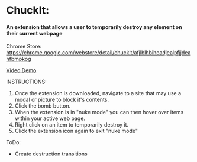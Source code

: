 # ChuckIt:
#### An extension that allows a user to temporarily destroy any element on their current webpage

Chrome Store: https://chrome.google.com/webstore/detail/chuckit/afjlblhbiheadjealpfjjdeahfbmpkog

[Video Demo](https://youtu.be/dZUDe1Mxxw4)

INSTRUCTIONS:

1. Once the extension is downloaded, navigate to a site that may use a modal or picture to block it's contents.
2. Click the bomb button.
3. When the extension is in "nuke mode" you can then hover over items within your active web page.
4. Right click on an item to temporarily destroy it.
5. Click the extension icon again to exit "nuke mode"

ToDo:

- Create destruction transitions
